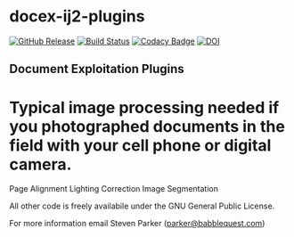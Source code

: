 # docex-ij2-plugins

[![GitHub Release](https://img.shields.io/github/release/docex-faim/docex-ij2-plugins.svg)](https://github.com/docex-faim/docex-ij2-plugins/releases)
[![Build Status](https://travis-ci.org/docex-faim/docex-ij2-plugins.svg?branch=master)](https://travis-ci.org/docex-faim/docex-ij2-plugins)
[![Codacy Badge](https://api.codacy.com/project/badge/Grade/6223c2d420574794be62f9f45a871903)](https://www.codacy.com/app/imagejan/docex-ij2-plugins?utm_source=github.com&amp;utm_medium=referral&amp;utm_content=docex-faim/docex-ij2-plugins&amp;utm_campaign=Badge_Grade)
[![DOI](https://zenodo.org/badge/72086675.svg)](https://zenodo.org/badge/latestdoi/72086675)

## Document Exploitation Plugins

# Typical image processing needed if you photographed documents in the field with your cell phone or digital camera.

Page Alignment
Lighting Correction
Image Segmentation 

All other code is freely availabile under the GNU General Public License.

For more information email Steven Parker (parker@babblequest.com)


